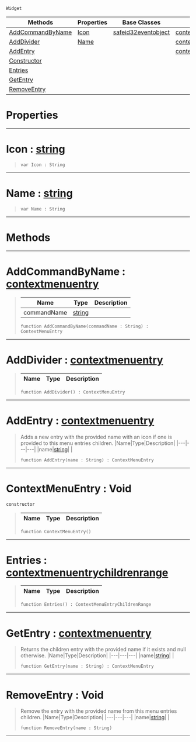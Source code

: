  `Widget`

|Methods|Properties|Base Classes|Derived Classes|
|---|---|---|---|
|[ AddCommandByName](https://github.com/zeroengineteam/ZeroDocs/blob/master/code_reference/class_reference/contextmenuentry.markdown#addcommandbyname-zero-en)|[ Icon](https://github.com/zeroengineteam/ZeroDocs/blob/master/code_reference/class_reference/contextmenuentry.markdown#icon-zero-engine-documen)|[safeid32eventobject](https://github.com/zeroengineteam/ZeroDocs/blob/master/code_reference/class_reference/safeid32eventobject.markdown)|[contextmenuentrycommand](https://github.com/zeroengineteam/ZeroDocs/blob/master/code_reference/class_reference/contextmenuentrycommand.markdown)|
|[ AddDivider](https://github.com/zeroengineteam/ZeroDocs/blob/master/code_reference/class_reference/contextmenuentry.markdown#adddivider-zero-engine-d)|[ Name](https://github.com/zeroengineteam/ZeroDocs/blob/master/code_reference/class_reference/contextmenuentry.markdown#name-zero-engine-documen)| |[contextmenuentrydivider](https://github.com/zeroengineteam/ZeroDocs/blob/master/code_reference/class_reference/contextmenuentrydivider.markdown)|
|[ AddEntry](https://github.com/zeroengineteam/ZeroDocs/blob/master/code_reference/class_reference/contextmenuentry.markdown#addentry-zero-engine-doc)| | |[contextmenuentrymenu](https://github.com/zeroengineteam/ZeroDocs/blob/master/code_reference/class_reference/contextmenuentrymenu.markdown)|
|[ Constructor](https://github.com/zeroengineteam/ZeroDocs/blob/master/code_reference/class_reference/contextmenuentry.markdown#contextmenuentry-void)| | | |
|[ Entries](https://github.com/zeroengineteam/ZeroDocs/blob/master/code_reference/class_reference/contextmenuentry.markdown#entries-zero-engine-docu)| | | |
|[ GetEntry](https://github.com/zeroengineteam/ZeroDocs/blob/master/code_reference/class_reference/contextmenuentry.markdown#getentry-zero-engine-doc)| | | |
|[ RemoveEntry](https://github.com/zeroengineteam/ZeroDocs/blob/master/code_reference/class_reference/contextmenuentry.markdown#removeentry-void)| | | |


 #  Properties


---  
 #  Icon : [string](https://github.com/zeroengineteam/ZeroDocs/blob/master/code_reference/nada_base_types/string.markdown)

> 
> ``` lang=cpp, name=Nada
> var Icon : String


---  
 #  Name : [string](https://github.com/zeroengineteam/ZeroDocs/blob/master/code_reference/nada_base_types/string.markdown)

> 
> ``` lang=cpp, name=Nada
> var Name : String


---  
 #  Methods


---  
 #  AddCommandByName : [contextmenuentry](https://github.com/zeroengineteam/ZeroDocs/blob/master/code_reference/class_reference/contextmenuentry.markdown)

> 
> |Name|Type|Description|
> |---|---|---|
> |commandName|[string](https://github.com/zeroengineteam/ZeroDocs/blob/master/code_reference/nada_base_types/string.markdown)| |
> ``` lang=cpp, name=Nada
> function AddCommandByName(commandName : String) : ContextMenuEntry
> ``` 


---  
 #  AddDivider : [contextmenuentry](https://github.com/zeroengineteam/ZeroDocs/blob/master/code_reference/class_reference/contextmenuentry.markdown)

> 
> |Name|Type|Description|
> |---|---|---|
> ``` lang=cpp, name=Nada
> function AddDivider() : ContextMenuEntry
> ``` 


---  
 #  AddEntry : [contextmenuentry](https://github.com/zeroengineteam/ZeroDocs/blob/master/code_reference/class_reference/contextmenuentry.markdown)

> Adds a new entry with the provided name with an icon if one is provided to this menu entries children.
> |Name|Type|Description|
> |---|---|---|
> |name|[string](https://github.com/zeroengineteam/ZeroDocs/blob/master/code_reference/nada_base_types/string.markdown)| |
> ``` lang=cpp, name=Nada
> function AddEntry(name : String) : ContextMenuEntry
> ``` 


---  
 #  ContextMenuEntry : Void

 `constructor`

> 
> |Name|Type|Description|
> |---|---|---|
> ``` lang=cpp, name=Nada
> function ContextMenuEntry()
> ``` 


---  
 #  Entries : [contextmenuentrychildrenrange](https://github.com/zeroengineteam/ZeroDocs/blob/master/code_reference/class_reference/contextmenuentrychildrenrange.markdown)

> 
> |Name|Type|Description|
> |---|---|---|
> ``` lang=cpp, name=Nada
> function Entries() : ContextMenuEntryChildrenRange
> ``` 


---  
 #  GetEntry : [contextmenuentry](https://github.com/zeroengineteam/ZeroDocs/blob/master/code_reference/class_reference/contextmenuentry.markdown)

> Returns the children entry with the provided name if it exists and null otherwise.
> |Name|Type|Description|
> |---|---|---|
> |name|[string](https://github.com/zeroengineteam/ZeroDocs/blob/master/code_reference/nada_base_types/string.markdown)| |
> ``` lang=cpp, name=Nada
> function GetEntry(name : String) : ContextMenuEntry
> ``` 


---  
 #  RemoveEntry : Void

> Remove the entry with the provided name from this menu entries children.
> |Name|Type|Description|
> |---|---|---|
> |name|[string](https://github.com/zeroengineteam/ZeroDocs/blob/master/code_reference/nada_base_types/string.markdown)| |
> ``` lang=cpp, name=Nada
> function RemoveEntry(name : String)
> ``` 


---  
 

 